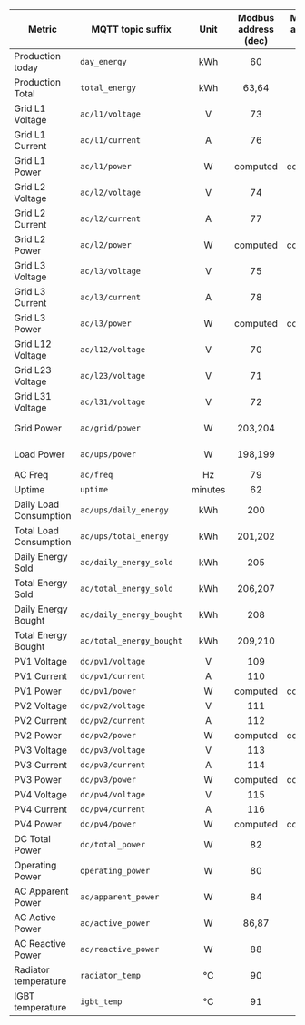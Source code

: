 |Metric|MQTT topic suffix|Unit|Modbus address (dec)|Modbus address (hex)|Modbus data type|Scale factor|
|---|---|:-:|:-:|:-:|:-:|:-:|
|Production today|`day_energy`|kWh|60|3c|U_WORD|0.1|
|Production Total|`total_energy`|kWh|63,64|3f,40|U_DWORD (LW,HW)|0.1|
|Grid L1 Voltage|`ac/l1/voltage`|V|73|49|U_WORD|0.1|
|Grid L1 Current|`ac/l1/current`|A|76|4c|U_WORD|0.1|
|Grid L1 Power|`ac/l1/power`|W|computed|computed|n/a|1|
|Grid L2 Voltage|`ac/l2/voltage`|V|74|4a|U_WORD|0.1|
|Grid L2 Current|`ac/l2/current`|A|77|4d|U_WORD|0.1|
|Grid L2 Power|`ac/l2/power`|W|computed|computed|n/a|1|
|Grid L3 Voltage|`ac/l3/voltage`|V|75|4b|U_WORD|0.1|
|Grid L3 Current|`ac/l3/current`|A|78|4e|U_WORD|0.1|
|Grid L3 Power|`ac/l3/power`|W|computed|computed|n/a|1|
|Grid L12 Voltage|`ac/l12/voltage`|V|70|46|U_WORD|0.1|
|Grid L23 Voltage|`ac/l23/voltage`|V|71|47|U_WORD|0.1|
|Grid L31 Voltage|`ac/l31/voltage`|V|72|48|U_WORD|0.1|
|Grid Power|`ac/grid/power`|W|203,204|cb,cc|U_DWORD (LW,HW)|1.0|
|Load Power|`ac/ups/power`|W|198,199|c6,c7|S_DWORD (LW,HW)|1.0|
|AC Freq|`ac/freq`|Hz|79|4f|U_WORD|0.01|
|Uptime|`uptime`|minutes|62|3e|U_WORD|1|
|Daily Load Consumption|`ac/ups/daily_energy`|kWh|200|c8|U_WORD|0.01|
|Total Load Consumption|`ac/ups/total_energy`|kWh|201,202|c9,ca|U_DWORD (LW,HW)|0.1|
|Daily Energy Sold|`ac/daily_energy_sold`|kWh|205|cd|U_WORD|0.01|
|Total Energy Sold|`ac/total_energy_sold`|kWh|206,207|ce,cf|U_DWORD (LW,HW)|0.1|
|Daily Energy Bought|`ac/daily_energy_bought`|kWh|208|d0|U_WORD|0.01|
|Total Energy Bought|`ac/total_energy_bought`|kWh|209,210|d1,d2|U_DWORD (LW,HW)|0.1|
|PV1 Voltage|`dc/pv1/voltage`|V|109|6d|U_WORD|0.1|
|PV1 Current|`dc/pv1/current`|A|110|6e|U_WORD|0.1|
|PV1 Power|`dc/pv1/power`|W|computed|computed|n/a|1|
|PV2 Voltage|`dc/pv2/voltage`|V|111|6f|U_WORD|0.1|
|PV2 Current|`dc/pv2/current`|A|112|70|U_WORD|0.1|
|PV2 Power|`dc/pv2/power`|W|computed|computed|n/a|1|
|PV3 Voltage|`dc/pv3/voltage`|V|113|71|U_WORD|0.1|
|PV3 Current|`dc/pv3/current`|A|114|72|U_WORD|0.1|
|PV3 Power|`dc/pv3/power`|W|computed|computed|n/a|1|
|PV4 Voltage|`dc/pv4/voltage`|V|115|73|U_WORD|0.1|
|PV4 Current|`dc/pv4/current`|A|116|74|U_WORD|0.1|
|PV4 Power|`dc/pv4/power`|W|computed|computed|n/a|1|
|DC Total Power|`dc/total_power`|W|82|52|U_WORD|0.1|
|Operating Power|`operating_power`|W|80|50|U_WORD|0.1|
|AC Apparent Power|`ac/apparent_power`|W|84|54|U_WORD|0.1|
|AC Active Power|`ac/active_power`|W|86,87|56,57|U_DWORD (LW,HW)|0.1|
|AC Reactive Power|`ac/reactive_power`|W|88|58|U_WORD|0.1|
|Radiator temperature|`radiator_temp`|°C|90|5a|U_WORD|0.1|
|IGBT temperature|`igbt_temp`|°C|91|5b|U_WORD|0.1|
